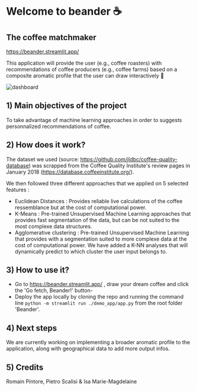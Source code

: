 # Welcome to beander ☕
## The coffee matchmaker
https://beander.streamlit.app/

This application will provide the user (e.g., coffee roasters) with recommendations of coffee producers (e.g., coffee farms) based on a composite aromatic profile that the user can draw interactively 🎨

![dashboard](https://github.com/user-attachments/assets/3da30cae-5abd-4eae-9374-76011f23af0e)

## 1) Main objectives of the project

To take advantage of machine learning approaches in order to suggests personnalized recommendations of coffee.

## 2) How does it work?

The dataset we used (source: https://github.com/jldbc/coffee-quality-database) was scrapped from the Coffee Quality Institute's review pages in January 2018 (https://database.coffeeinstitute.org/).

We then followed three different approaches that we applied on 5 selected features :

- Euclidean Distances : Provides reliable live calculations of the coffee ressemblance but at the cost of computational power.
- K-Means : Pre-trained Unsupervised Machine Learning approaches that provides fast segmentation of the data, but can be not suited to the most complexe data structures.
- Agglomerative clustering : Pre-trained Unsupervised Machine Learning that provides with a segmentation suited to more complexe data at the cost of computational power. We have added a K-NN analyses that will dynamically predict to which cluster the user input belongs to.

## 3) How to use it?

- Go to https://beander.streamlit.app/ , draw your dream coffee and click the 'Go fetch, Beander!' button-
- Deploy the app locally by cloning the repo and running the command line `python -m streamlit run ./demo_app/app.py` from the root folder 'Beander'. 

## 4) Next steps

We are currently working on implementing a broader aromatic profile to the application, along with geographical data to add more output infos.

## 5) Credits

Romain Pintore, Pietro Scalisi & Isa Marie-Magdelaine
